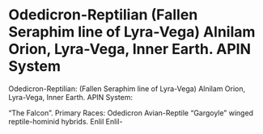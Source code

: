 # Odedicron-Reptilian (Fallen Seraphim line of Lyra-Vega) Alnilam Orion, Lyra-Vega, Inner Earth.  APIN System

Odedicron-Reptilian: (Fallen Seraphim line of Lyra-Vega) Alnilam Orion, Lyra-Vega, Inner Earth.  APIN System:


“The Falcon”. Primary Races: Odedicron Avian-Reptile “Gargoyle” winged reptile-hominid hybrids. Enlil Enlil-